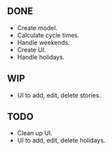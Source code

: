 DONE
----
* Create model.
* Calculate cycle times.
* Handle weekends.
* Create UI.
* Handle holidays.

WIP
---
* UI to add, edit, delete stories.

TODO
----
* Clean up UI.
* UI to add, edit, delete holidays.
